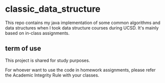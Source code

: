 # classic_data_structure

This repo contains my java implementation of some common algorithms and data structures when I took data structure courses during UCSD. It's mainly based on in-class assignments.

## term of use

This project is shared for study purposes.

For whoever want to use the code in homework assignments,
please refer the Academic Integrity Rule with your classes.
